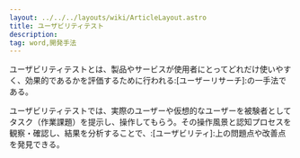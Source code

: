 ```yaml
---
layout: ../../../layouts/wiki/ArticleLayout.astro
title: ユーザビリティテスト
description:
tag: word,開発手法
---
```


ユーザビリティテストとは、製品やサービスが使用者にとってどれだけ使いやすく、効果的であるかを評価するために行われる:[ユーザーリサーチ]:の一手法である。

ユーザビリティテストでは、実際のユーザーや仮想的なユーザーを被験者としてタスク（作業課題）を提示し、操作してもらう。その操作風景と認知プロセスを観察・確認し、結果を分析することで、:[ユーザビリティ]:上の問題点や改善点を発見できる。